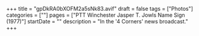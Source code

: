 +++
title = "gpDkRA0bXOFM2a5sNk83.avif"
draft = false
tags = ["Photos"]
categories = [""]
pages = ["PTT Winchester Jasper T. Jowls Name Sign (1977)"]
startDate = ""
description = "In the '4 Corners' news broadcast."
+++
